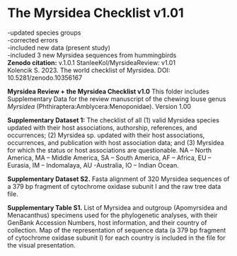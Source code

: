 # The Myrsidea Checklist v1.01
-updated species groups<br>
-corrected errors<br>
-included new data (present study)<br>
-included 3 new Myrsidea sequences from hummingbirds<br>
 **Zenodo citation:** v.1.0.1  StanleeKol/MyrsideaReview: v1.01<br>
 Kolencik S. 2023. The world checklist of Myrsidea. DOI: 10.5281/zenodo.10356167<br>

**Myrsidea Review + the Myrsidea Checklist v1.0**
This folder includes Supplementary Data for the review manuscript of the chewing louse genus _Myrsidea_ (Phthiraptera:Amblycera:Menoponidae).
Version 1.00

**Supplementary Dataset 1:** The checklist of all (1) valid Myrsidea species updated with their host associations, authorship, references, and occurrences; (2) Myrsidea sp. updated with their host associations, occurrences, and publication with host association data; and (3) Myrsidea for which the status or host associations are questionable. NA – North America, MA – Middle America, SA – South America, AF – Africa, EU – Eurasia, IM – Indomalaya, AU -Australia, IO – Indian Ocean.

**Supplementary Dataset S2.**  Fasta alignment of 320 Myrsidea sequences of a 379 bp fragment of cytochrome oxidase subunit I and the raw tree data file.

**Supplementary Table S1.** List of Myrsidea and outgroup (Apomyrsidea and Menacanthus) specimens used for the phylogenetic analyses, with their GenBank Accession Numbers, host information, and their country of collection. Map of the representation of sequence data (a 379 bp fragment of cytochrome oxidase subunit I) for each country is included in the file for the visual presentation.
